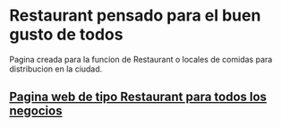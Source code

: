 # Restaurant pensado para el buen gusto de todos

Pagina creada para la funcion de Restaurant o locales de comidas para distribucion en la  ciudad.

## [Pagina web de tipo Restaurant para todos los negocios](https://github.com/Rigzert/restaurantmasterchef)